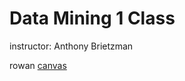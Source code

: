 # Data Mining 1 Class

instructor: Anthony Brietzman

rowan [canvas](https://rowan.instructure.com/courses/2378542)


